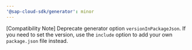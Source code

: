 ```yaml
---
'@sap-cloud-sdk/generator': minor
---
```


[Compatibility Note] Deprecate generator option `versionInPackageJson`. If you need to set the version, use the `include` option to add your own `package.json` file instead.
